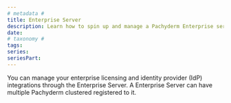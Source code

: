 ```yaml
---
# metadata # 
title: Enterprise Server
description: Learn how to spin up and manage a Pachyderm Enterprise server.
date: 
# taxonomy #
tags: 
series:
seriesPart:
---
```


You can manage your enterprise licensing and identity provider (IdP) integrations through the Enterprise Server. A Enterprise Server can have multiple Pachyderm clustered registered to it.
